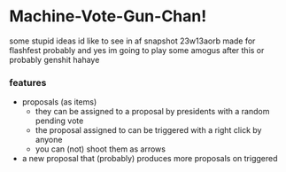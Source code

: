 # Machine-Vote-Gun-Chan!

some stupid ideas id like to see in af snapshot 23w13aorb made for flashfest probably and yes im going to play some amogus after this or probably genshit hahaye

### features

* proposals (as items)
  * they can be assigned to a proposal by presidents with a random pending vote
  * the proposal assigned to can be triggered with a right click by anyone
  * you can (not) shoot them as arrows
* a new proposal that (probably) produces more proposals on triggered
